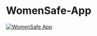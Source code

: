 # WomenSafe-App
[![WomenSafe App](https://img.shields.io/badge/badges-awesome-green.svg)](https://github.com/kazimsayed954/badges)
